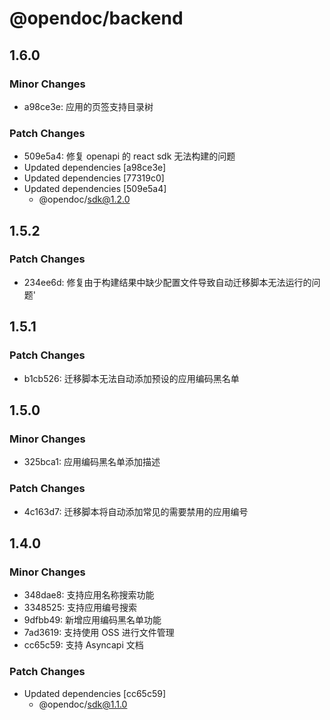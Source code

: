 # @opendoc/backend

## 1.6.0

### Minor Changes

- a98ce3e: 应用的页签支持目录树

### Patch Changes

- 509e5a4: 修复 openapi 的 react sdk 无法构建的问题
- Updated dependencies [a98ce3e]
- Updated dependencies [77319c0]
- Updated dependencies [509e5a4]
  - @opendoc/sdk@1.2.0

## 1.5.2

### Patch Changes

- 234ee6d: 修复由于构建结果中缺少配置文件导致自动迁移脚本无法运行的问题'

## 1.5.1

### Patch Changes

- b1cb526: 迁移脚本无法自动添加预设的应用编码黑名单

## 1.5.0

### Minor Changes

- 325bca1: 应用编码黑名单添加描述

### Patch Changes

- 4c163d7: 迁移脚本将自动添加常见的需要禁用的应用编号

## 1.4.0

### Minor Changes

- 348dae8: 支持应用名称搜索功能
- 3348525: 支持应用编号搜索
- 9dfbb49: 新增应用编码黑名单功能
- 7ad3619: 支持使用 OSS 进行文件管理
- cc65c59: 支持 Asyncapi 文档

### Patch Changes

- Updated dependencies [cc65c59]
  - @opendoc/sdk@1.1.0
